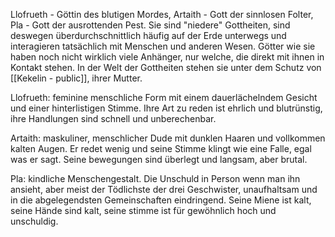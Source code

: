 Llofrueth - Göttin des blutigen Mordes, Artaith - Gott der sinnlosen Folter, Pla - Gott der ausrottenden Pest.
Sie sind "niedere" Gottheiten, sind deswegen überdurchschnittlich häufig auf der Erde unterwegs und interagieren tatsächlich mit Menschen und anderen Wesen. Götter wie sie haben noch nicht wirklich viele Anhänger, nur welche, die direkt mit ihnen in Kontakt stehen.
In der Welt der Gottheiten stehen sie unter dem Schutz von [[Kekelin - public]], ihrer Mutter.

Llofrueth: feminine menschliche Form mit einem dauerlächelndem Gesicht und einer hinterlistigen Stimme. Ihre Art zu reden ist ehrlich und blutrünstig, ihre Handlungen sind schnell und unberechenbar.

Artaith: maskuliner, menschlicher Dude mit dunklen Haaren und vollkommen kalten Augen. Er redet wenig und seine Stimme klingt wie eine Falle, egal was er sagt. Seine bewegungen sind überlegt und langsam, aber brutal.

Pla: kindliche Menschengestalt. Die Unschuld in Person wenn man ihn ansieht, aber meist der Tödlichste der drei Geschwister, unaufhaltsam und in die abgelegendsten Gemeinschaften eindringend. Seine Miene ist kalt, seine Hände sind kalt, seine stimme ist für gewöhnlich hoch und unschuldig.